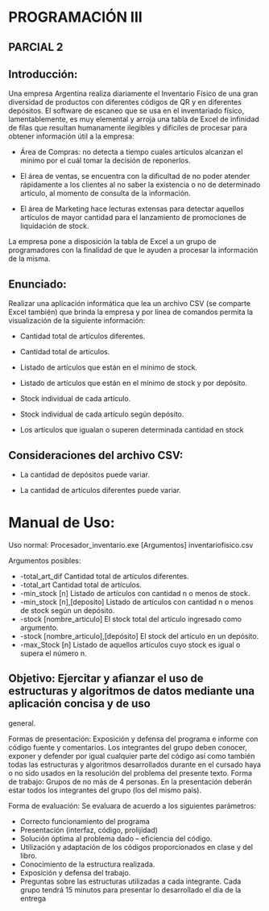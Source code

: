 # PROGRAMACIÓN III
## PARCIAL 2

## Introducción:
Una empresa Argentina realiza diariamente el Inventario Físico de una gran diversidad de productos con 
diferentes códigos de QR y en diferentes depósitos. El software de escaneo que se usa en el inventariado físico, 
lamentablemente, es muy elemental y arroja una tabla de Excel de infinidad de filas que resultan humanamente 
ilegibles y difíciles de procesar para obtener información útil a la empresa:

* Área de Compras: no detecta a tiempo cuales artículos alcanzan el mínimo por el cuál tomar la decisión de 
reponerlos.

* El área de ventas, se encuentra con la dificultad de no poder atender rápidamente a los clientes al no saber 
la existencia o no de determinado artículo, al momento de consulta de la información.

* El área de Marketing hace lecturas extensas para detectar aquellos artículos de mayor cantidad para el 
lanzamiento de promociones de liquidación de stock. 

La empresa pone a disposición la tabla de Excel a un grupo de programadores con la finalidad de que le 
ayuden a procesar la información de la misma.

## Enunciado: 
Realizar una aplicación informática que lea un archivo CSV (se comparte Excel también) que brinda la 
empresa y por línea de comandos permita la visualización de la siguiente información:

* Cantidad total de artículos diferentes.

* Cantidad total de artículos.

* Listado de artículos que están en el mínimo de stock.

* Listado de artículos que están en el mínimo de stock y por depósito.

* Stock individual de cada artículo.

* Stock individual de cada artículo según depósito.

* Los artículos que igualan o superen determinada cantidad en stock

## Consideraciones del archivo CSV:

* La cantidad de depósitos puede variar.

* La cantidad de artículos diferentes puede variar.

# Manual de Uso:

Uso normal: 
Procesador_inventario.exe [Argumentos] inventariofisico.csv

Argumentos posibles:
* -total_art_dif Cantidad total de artículos diferentes.
* -total_art Cantidad total de artículos. 
* -min_stock [n] Listado de artículos con cantidad n o menos de stock.
* -min_stock [n],[deposito] Listado de artículos con cantidad n o menos de stock según un depósito.
* -stock [nombre_articulo] El stock total del artículo ingresado como argumento.
* -stock [nombre_articulo],[depósito] El stock del artículo en un depósito.
* -max_Stock [n] Listado de aquellos artículos cuyo stock es igual o supera el número n.

## Objetivo: Ejercitar y afianzar el uso de estructuras y algoritmos de datos mediante una aplicación concisa y de uso 
general. 

Formas de presentación: Exposición y defensa del programa e informe con código fuente y comentarios. Los 
integrantes del grupo deben conocer, exponer y defender por igual cualquier parte del 
código así como también todas las estructuras y algoritmos desarrollados durante en el 
cursado haya o no sido usados en la resolución del problema del presente texto. Forma de 
trabajo: Grupos de no más de 4 personas. En la presentación deberán estar todos los 
integrantes del grupo (los del mismo país). 

Forma de evaluación: Se evaluara de acuerdo a los siguientes parámetros: 
* Correcto funcionamiento del programa 
* Presentación (interfaz, código, prolijidad)
* Solución óptima al problema dado – eficiencia del código. 
* Utilización y adaptación de los códigos proporcionados en clase y del libro. 
* Conocimiento de la estructura realizada. 
* Exposición y defensa del trabajo. 
* Preguntas sobre las estructuras utilizadas a cada integrante. 
Cada grupo tendrá 15 minutos para presentar lo desarrollado el día de la entrega
